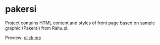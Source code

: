 # pakersi

Project contains HTML content and styles of front page based on sample graphic (Pakersi) from Rahu.pl.

Preview: [click me](http://leksarus.github.io/pakersi/)